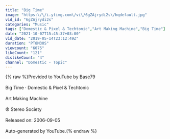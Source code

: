 ```yaml
---
title: "Big Time"
image: "https:\/\/i.ytimg.com\/vi\/6gZAjrydi2s\/hqdefault.jpg"
vid_id: "6gZAjrydi2s"
categories: "Music"
tags: ["Domestic & Pixel & Techtonic","Art Making Machine","Big Time"]
date: "2021-10-07T15:45:37+03:00"
vid_date: "2019-05-14T23:12:49Z"
duration: "PT8M30S"
viewcount: "6075"
likeCount: "121"
dislikeCount: "4"
channel: "Domestic - Topic"
---
```

{% raw %}Provided to YouTube by Base79<br /><br />Big Time · Domestic &amp; Pixel &amp; Techtonic<br /><br />Art Making Machine<br /><br />℗ Stereo Society<br /><br />Released on: 2006-09-05<br /><br />Auto-generated by YouTube.{% endraw %}

